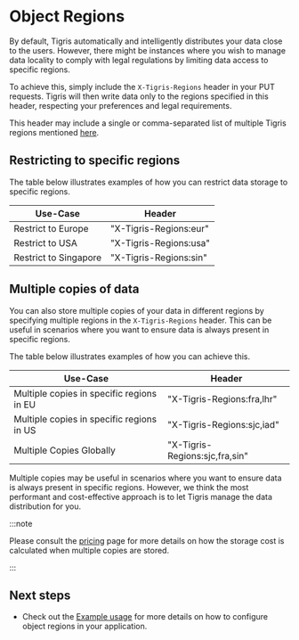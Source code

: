 # Object Regions

By default, Tigris automatically and intelligently distributes your data close
to the users. However, there might be instances where you wish to manage data
locality to comply with legal regulations by limiting data access to specific
regions.

To achieve this, simply include the `X-Tigris-Regions` header in your PUT
requests. Tigris will then write data only to the regions specified in this
header, respecting your preferences and legal requirements.

This header may include a single or comma-separated list of multiple Tigris
regions mentioned [here](/docs/concepts/regions/index.md).

## Restricting to specific regions

The table below illustrates examples of how you can restrict data storage to
specific regions.

| Use-Case              | Header                 |
| --------------------- | ---------------------- |
| Restrict to Europe    | "X-Tigris-Regions:eur" |
| Restrict to USA       | "X-Tigris-Regions:usa" |
| Restrict to Singapore | "X-Tigris-Regions:sin" |

## Multiple copies of data

You can also store multiple copies of your data in different regions by
specifying multiple regions in the `X-Tigris-Regions` header. This can be useful
in scenarios where you want to ensure data is always present in specific
regions.

The table below illustrates examples of how you can achieve this.

| Use-Case                                  | Header                         |
| ----------------------------------------- | ------------------------------ |
| Multiple copies in specific regions in EU | "X-Tigris-Regions:fra,lhr"     |
| Multiple copies in specific regions in US | "X-Tigris-Regions:sjc,iad"     |
| Multiple Copies Globally                  | "X-Tigris-Regions:sjc,fra,sin" |

Multiple copies may be useful in scenarios where you want to ensure data is
always present in specific regions. However, we think the most performant and
cost-effective approach is to let Tigris manage the data distribution for you.

:::note

Please consult the [pricing](/docs/pricing/index.md) page for more details on
how the storage cost is calculated when multiple copies are stored.

:::

## Next steps

- Check out the [Example usage](/docs/sdks/s3/aws-go-sdk.md#object-regions) for
  more details on how to configure object regions in your application.
